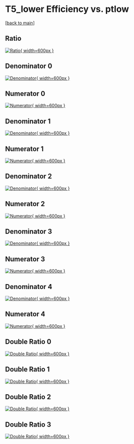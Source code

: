# T5_lower Efficiency vs. ptlow

[[back to main](./)]



## Ratio

[![Ratio](../mtv/var/T5_lower_xtr_321_-1_eff_ptlow.png){ width=600px }](../mtv/var/T5_lower_xtr_321_-1_eff_ptlow.pdf)

## Denominator 0

[![Denominator](../mtv/den/T5_lower_xtr_321_-1_eff_ptlow_den0.png){ width=600px }](../mtv/den/T5_lower_xtr_321_-1_eff_ptlow_den0.pdf)

## Numerator 0

[![Numerator](../mtv/num/T5_lower_xtr_321_-1_eff_ptlow_num0.png){ width=600px }](../mtv/num/T5_lower_xtr_321_-1_eff_ptlow_num0.pdf)

## Denominator 1

[![Denominator](../mtv/den/T5_lower_xtr_321_-1_eff_ptlow_den1.png){ width=600px }](../mtv/den/T5_lower_xtr_321_-1_eff_ptlow_den1.pdf)

## Numerator 1

[![Numerator](../mtv/num/T5_lower_xtr_321_-1_eff_ptlow_num1.png){ width=600px }](../mtv/num/T5_lower_xtr_321_-1_eff_ptlow_num1.pdf)

## Denominator 2

[![Denominator](../mtv/den/T5_lower_xtr_321_-1_eff_ptlow_den2.png){ width=600px }](../mtv/den/T5_lower_xtr_321_-1_eff_ptlow_den2.pdf)

## Numerator 2

[![Numerator](../mtv/num/T5_lower_xtr_321_-1_eff_ptlow_num2.png){ width=600px }](../mtv/num/T5_lower_xtr_321_-1_eff_ptlow_num2.pdf)

## Denominator 3

[![Denominator](../mtv/den/T5_lower_xtr_321_-1_eff_ptlow_den3.png){ width=600px }](../mtv/den/T5_lower_xtr_321_-1_eff_ptlow_den3.pdf)

## Numerator 3

[![Numerator](../mtv/num/T5_lower_xtr_321_-1_eff_ptlow_num3.png){ width=600px }](../mtv/num/T5_lower_xtr_321_-1_eff_ptlow_num3.pdf)

## Denominator 4

[![Denominator](../mtv/den/T5_lower_xtr_321_-1_eff_ptlow_den4.png){ width=600px }](../mtv/den/T5_lower_xtr_321_-1_eff_ptlow_den4.pdf)

## Numerator 4

[![Numerator](../mtv/num/T5_lower_xtr_321_-1_eff_ptlow_num4.png){ width=600px }](../mtv/num/T5_lower_xtr_321_-1_eff_ptlow_num4.pdf)

## Double Ratio 0

[![Double Ratio](../mtv/ratio/T5_lower_xtr_321_-1_eff_ptlow_ratio0.png){ width=600px }](../mtv/ratio/T5_lower_xtr_321_-1_eff_ptlow_ratio0.pdf)

## Double Ratio 1

[![Double Ratio](../mtv/ratio/T5_lower_xtr_321_-1_eff_ptlow_ratio1.png){ width=600px }](../mtv/ratio/T5_lower_xtr_321_-1_eff_ptlow_ratio1.pdf)

## Double Ratio 2

[![Double Ratio](../mtv/ratio/T5_lower_xtr_321_-1_eff_ptlow_ratio2.png){ width=600px }](../mtv/ratio/T5_lower_xtr_321_-1_eff_ptlow_ratio2.pdf)

## Double Ratio 3

[![Double Ratio](../mtv/ratio/T5_lower_xtr_321_-1_eff_ptlow_ratio3.png){ width=600px }](../mtv/ratio/T5_lower_xtr_321_-1_eff_ptlow_ratio3.pdf)

